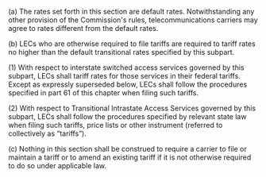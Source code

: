 (a) The rates set forth in this section are default rates. Notwithstanding any other provision of the Commission's rules, telecommunications carriers may agree to rates different from the default rates.

(b) LECs who are otherwise required to file tariffs are required to tariff rates no higher than the default transitional rates specified by this subpart.

(1) With respect to interstate switched access services governed by this subpart, LECs shall tariff rates for those services in their federal tariffs. Except as expressly superseded below, LECs shall follow the procedures specified in part 61 of this chapter when filing such tariffs.

(2) With respect to Transitional Intrastate Access Services governed by this subpart, LECs shall follow the procedures specified by relevant state law when filing such tariffs, price lists or other instrument (referred to collectively as “tariffs”).

(c) Nothing in this section shall be construed to require a carrier to file or maintain a tariff or to amend an existing tariff if it is not otherwise required to do so under applicable law.

